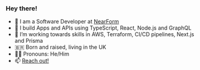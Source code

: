 ### Hey there! 

- 🔭 I am a Software Developer at [NearForm](https://github.com/nearform)
- 🎸 I build Apps and APIs using TypeScript, React, Node.js and GraphQL
- 🌱 I’m working towards skills in AWS, Terraform, CI/CD pipelines, Next.js and Prisma
- 🇧🇷 Born and raised, living in the UK
- 🏳️‍🌈 Pronouns: He/Him
- 📫 [Reach out!](bruno.pascottini@gmail.com)

